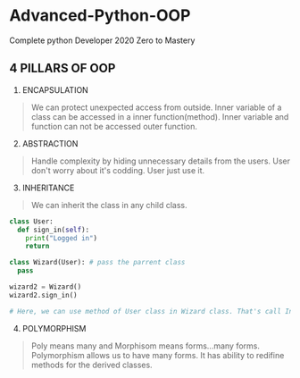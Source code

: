 # Advanced-Python-OOP
Complete python Developer 2020 Zero to Mastery

## 4 PILLARS OF OOP

1. ENCAPSULATION
> We can protect unexpected access from outside. 
> Inner variable of a class can be accessed in a inner function(method).
> Inner variable and function can not be accessed outer function. 

2. ABSTRACTION
> Handle complexity by hiding unnecessary details from the users.
> User don't worry about it's codding. 
> User just use it. 

3. INHERITANCE 
> We can inherit the class in any child class.

```python
class User:
  def sign_in(self):
    print("Logged in")
    return

class Wizard(User): # pass the parrent class
  pass

wizard2 = Wizard()
wizard2.sign_in()

# Here, we can use method of User class in Wizard class. That's call Inheritance in programming. 
```


4. POLYMORPHISM
> Poly means many and Morphisom means forms...many forms.
> Polymorphism allows us to have many forms.
> It has ability to redifine methods for the derived classes.

